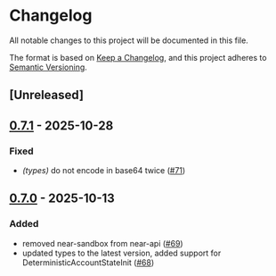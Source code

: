 # Changelog

All notable changes to this project will be documented in this file.

The format is based on [Keep a Changelog](https://keepachangelog.com/en/1.0.0/),
and this project adheres to [Semantic Versioning](https://semver.org/spec/v2.0.0.html).

## [Unreleased]

## [0.7.1](https://github.com/near/near-api-rs/compare/near-api-types-v0.7.0...near-api-types-v0.7.1) - 2025-10-28

### Fixed

- *(types)* do not encode in base64 twice ([#71](https://github.com/near/near-api-rs/pull/71))

## [0.7.0](https://github.com/near/near-api-rs/compare/near-api-types-v0.6.1...near-api-types-v0.7.0) - 2025-10-13

### Added

- removed near-sandbox from near-api ([#69](https://github.com/near/near-api-rs/pull/69))
- updated types to the latest version, added support for DeterministicAccountStateInit ([#68](https://github.com/near/near-api-rs/pull/68))
